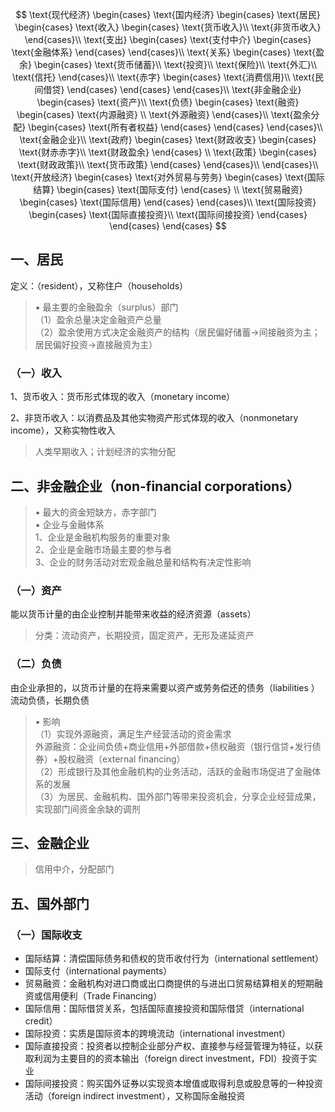 

$$  
\text{现代经济}
\begin{cases}     
\text{国内经济}
  \begin{cases}       
  \text{居民}
    \begin{cases}         
    \text{收入}
      \begin{cases}           
        \text{货币收入}\\           
        \text{非货币收入}         
      \end{cases}\\         
    \text{支出}
      \begin{cases}           
      \text{支付中介}
        \begin{cases}             
          \text{金融体系}           
        \end{cases}         
      \end{cases}\\         
    \text{关系}
    \begin{cases}           
      \text{盈余}
        \begin{cases}             
          \text{货币储蓄}\\             
          \text{投资}\\             
          \text{保险}\\             
          \text{外汇}\\             
          \text{信托}           
        \end{cases}\\           
      \text{赤字}
        \begin{cases}             
          \text{消费信用}\\             
          \text{民间借贷}           
        \end{cases}         
    \end{cases}       
  \end{cases}\\       
  \text{非金融企业}
  \begin{cases}         
    \text{资产}\\         
    \text{负债}
      \begin{cases}           
      \text{融资}
        \begin{cases}             
          \text{内源融资} \\             
          \text{外源融资}           
        \end{cases}\\           
      \text{盈余分配}
        \begin{cases}   
          \text{所有者权益}           
        \end{cases}         
      \end{cases}       
  \end{cases}\\       
  \text{金融企业}\\       
  \text{政府}
    \begin{cases}         
    \text{财政收支}
      \begin{cases}           
        \text{财赤赤字}\\           
        \text{财政盈余}           
      \end{cases} \\         
    \text{政策}
      \begin{cases}           
        \text{财政政策}\\           
        \text{货币政策}           
      \end{cases}         
    \end{cases}\\     
  \end{cases}\\     
\text{开放经济}
\begin{cases}      
  \text{对外贸易与劳务}
  \begin{cases}         
    \text{国际结算}
    \begin{cases}           
      \text{国际支付}         
    \end{cases} \\        
  \text{贸易融资}
    \begin{cases}           
      \text{国际信用}         
    \end{cases}       
\end{cases}\\       
\text{国际投资}
  \begin{cases}         
    \text{国际直接投资}\\         
    \text{国际间接投资}         
  \end{cases}       
\end{cases}     
\end{cases} 
$$




## 一、居民

定义：（resident），又称住户（households）

> ▪ 最主要的金融盈余（surplus）部门  
> （1）盈余总量决定金融资产总量  
> （2）盈余使用方式决定金融资产的结构（居民偏好储蓄→间接融资为主；居民偏好投资→直接融资为主）

### （一）收入

1、货币收入：货币形式体现的收入（monetary income）

2、非货币收入：以消费品及其他实物资产形式体现的收入（nonmonetary income），又称实物性收入
> 人类早期收入；计划经济的实物分配

## 二、非金融企业（non-financial corporations）
> ▪ 最大的资金短缺方，赤字部门  
> ▪ 企业与金融体系  
> 1、企业是金融机构服务的重要对象  
> 2、企业是金融市场最主要的参与者  
> 3、企业的财务活动对宏观金融总量和结构有决定性影响

### （一）资产

能以货币计量的由企业控制并能带来收益的经济资源（assets）
> 分类：流动资产，长期投资，固定资产，无形及递延资产

### （二）负债

由企业承担的，以货币计量的在将来需要以资产或劳务偿还的债务（liabilities ）流动负债，长期负债

> ▪ 影响  
> （1）实现外源融资，满足生产经营活动的资金需求  
> 外源融资：企业间负债+商业信用+外部借款+债权融资（银行信贷+发行债券）+股权融资（external financing）  
> （2）形成银行及其他金融机构的业务活动，活跃的金融市场促进了金融体系的发展  
> （3）为居民、金融机构、国外部门等带来投资机会，分享企业经营成果，实现部门间资金余缺的调剂

## 三、金融企业

> 信用中介，分配部门



## 五、国外部门

### （一）国际收支

- 国际结算：清偿国际债务和债权的货币收付行为（international settlement）
- 国际支付（international payments）
- 贸易融资：金融机构对进口商或出口商提供的与进出口贸易结算相关的短期融资或信用便利（Trade Financing）
- 国际信用：国际借贷关系，包括国际直接投资和国际借贷（international credit）
- 国际投资：实质是国际资本的跨境流动（international investment）
- 国际直接投资：投资者以控制企业部分产权、直接参与经营管理为特征，以获取利润为主要目的的资本输出（foreign direct investment，FDI）投资于实业
- 国际间接投资：购买国外证券以实现资本增值或取得利息或股息等的一种投资活动（foreign indirect investment），又称国际金融投资


